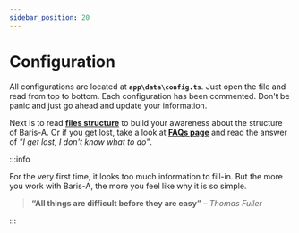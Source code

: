 ```yaml
---
sidebar_position: 20
---
```


# Configuration

All configurations are located at **`app\data\config.ts`**. Just open the file and read from top to bottom. Each configuration has been commented. Don't be panic and just go ahead and update your information.

Next is to read **[files structure](../advanced-guides/files-structure.mdx)** to build your awareness about the structure of Baris-A. Or if you get lost, take a look at **[FAQs page](./faqs.mdx)** and read the answer of *"I get lost, I don't know what to do"*.

:::info

For the very first time, it looks too much information to fill-in. But the more you work with Baris-A, the more you feel like why it is so simple.

> **“All things are difficult before they are easy”** – *Thomas Fuller*

:::